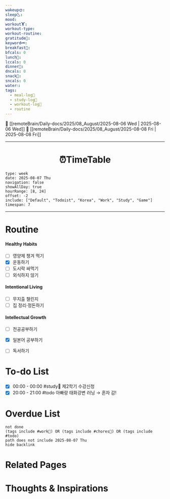 ```yaml
---
wakeup🌞: 
sleep🌜: 
mood: 
workout🏋️: 
workout-type: 
workout-routine: 
gratitude🙏: 
keyword🗝️: 
breakfast🍳: 
bfcals: 0
lunch🍚: 
lccals: 0
dinner🥗: 
dncals: 0
snack🍬: 
sncals: 0
water💧: 
tags:
  - meal-log📝
  - study-log📓
  - workout-log💪
  - routine
---
```


🔺 [[remoteBrain/Daily-docs/2025/08_August/2025-08-06 Wed | 2025-08-06 Wed]]
🔻 [[remoteBrain/Daily-docs/2025/08_August/2025-08-08 Fri | 2025-08-08 Fri]]
___
<h1> <center>⏰TimeTable </center> </h1>

```gEvent
type: week
date: 2025-08-07 Thu
navigation: false
showAllDay: true
hourRange: [8, 24]
offset: -2
include: ["Default", "Todoist", "Korea", "Work", "Study", "Game"]
timespan: 7
```

--- 


# Routine 

####  Healthy Habits
- [ ] 영양제 챙겨 먹기
- [x] 운동하기
- [ ] 도시락 싸먹기 
- [ ] 외식하지 않기 

####  Intentional Living 
- [ ] 무지출 챌린지 
- [ ] 집 정리·정돈하기

#### Intellectual Growth
- [ ] 전공공부하기
- [x] 일본어 공부하기
- [ ] 독서하기



# To-do List

- [x] 00:00 - 00:00 #study📓 제2학기 수강신청
- [x] 20:00 - 21:00 #todo 아빠랑 태화강변 러닝 → 혼자 감!

# Overdue List
```tasks
not done
(tags include #work💼) OR (tags include #chores🧺) OR (tags include #todo)
path does not include 2025-08-07 Thu
hide backlink
```

# Related Pages



# Thoughts & Inspirations

